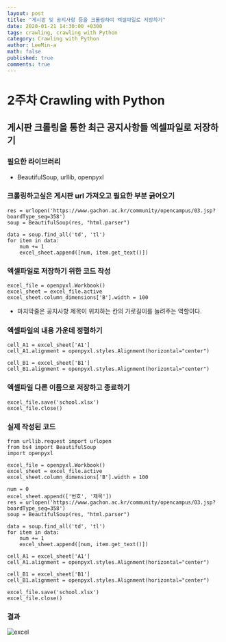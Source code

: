 ```yaml
---
layout: post
title: "게시판 및 공지사항 등을 크롤링하여 엑셀파일로 저장하기"
date: 2020-01-21 14:30:00 +0300
tags: crawling, crawling with Python
category: Crawling with Python
author: LeeMin-a
math: false
published: true
comments: true
---
```


# 2주차 Crawling with Python

## 게시판 크롤링을 통한 최근 공지사항들 엑셀파일로 저장하기

### 필요한 라이브러리

* BeautifulSoup, urllib, openpyxl

### 크롤링하고싶은 게시판 url 가져오고 필요한 부분 긁어오기

```
res = urlopen('https://www.gachon.ac.kr/community/opencampus/03.jsp?boardType_seq=358')
soup = BeautifulSoup(res, "html.parser")
```

```
data = soup.find_all('td', 'tl')
for item in data:
    num += 1
    excel_sheet.append([num, item.get_text()])
```

### 엑셀파일로 저장하기 위한 코드 작성

```
excel_file = openpyxl.Workbook()
excel_sheet = excel_file.active
excel_sheet.column_dimensions['B'].width = 100
```

* 마지막줄은 공지사항 제목이 위치하는 칸의 가로길이를 늘려주는 역할이다.

### 엑셀파일의 내용 가운데 정렬하기

```
cell_A1 = excel_sheet['A1']
cell_A1.alignment = openpyxl.styles.Alignment(horizontal="center")

cell_B1 = excel_sheet['B1']
cell_B1.alignment = openpyxl.styles.Alignment(horizontal="center")
```

### 엑셀파일 다른 이름으로 저장하고 종료하기

```
excel_file.save('school.xlsx')
excel_file.close()
```

### 실제 작성된 코드

```
from urllib.request import urlopen
from bs4 import BeautifulSoup
import openpyxl

excel_file = openpyxl.Workbook()
excel_sheet = excel_file.active
excel_sheet.column_dimensions['B'].width = 100

num = 0
excel_sheet.append(['번호', '제목'])
res = urlopen('https://www.gachon.ac.kr/community/opencampus/03.jsp?boardType_seq=358')
soup = BeautifulSoup(res, "html.parser")

data = soup.find_all('td', 'tl')
for item in data:
    num += 1
    excel_sheet.append([num, item.get_text()])

cell_A1 = excel_sheet['A1']
cell_A1.alignment = openpyxl.styles.Alignment(horizontal="center")

cell_B1 = excel_sheet['B1']
cell_B1.alignment = openpyxl.styles.Alignment(horizontal="center")

excel_file.save('school.xlsx')
excel_file.close()
```

### 결과

![excel](https://user-images.githubusercontent.com/59161563/72875409-8f022700-3d37-11ea-99a7-1d1acbff9dcd.PNG)
